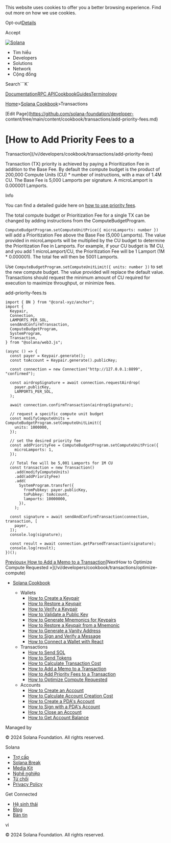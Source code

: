 This website uses cookies to offer you a better browsing experience. Find out
more on how we use cookies.

Opt-out[Details](/vi/privacy-policy#collection-of-information)

Accept

[![Solana](/_next/static/media/logotype-dark.f79d530d.svg)](/vi)

  * Tìm hiểu
  * Developers
  * Solutions
  * Network
  * Cộng đồng 

Search```K`

[Documentation](/vi/docs)[RPC
API](/vi/docs/rpc)[Cookbook](/vi/developers/cookbook)[Guides](/vi/developers/guides)[Terminology](/vi/docs/terminology)

[Home](/vi)>[Solana Cookbook](/vi/developers/cookbook)>Transactions

[Edit Page](https://github.com/solana-foundation/developer-
content/tree/main/content/cookbook/transactions/add-priority-fees.md)

# [How to Add Priority Fees to a
Transaction](/vi/developers/cookbook/transactions/add-priority-fees)

Transaction (TX) priority is achieved by paying a Prioritization Fee in
addition to the Base Fee. By default the compute budget is the product of
200,000 Compute Units (CU) * number of instructions, with a max of 1.4M CU.
The Base Fee is 5,000 Lamports per signature. A microLamport is 0.000001
Lamports.

Info

You can find a detailed guide here on [how to use priority
fees](/vi/developers/guides/advanced/how-to-use-priority-fees).

The total compute budget or Prioritization Fee for a single TX can be changed
by adding instructions from the ComputeBudgetProgram.

`ComputeBudgetProgram.setComputeUnitPrice({ microLamports: number })` will add
a Prioritization Fee above the Base Fee (5,000 Lamports). The value provided
in microLamports will be multiplied by the CU budget to determine the
Prioritization Fee in Lamports. For example, if your CU budget is 1M CU, and
you add 1 microLamport/CU, the Prioritization Fee will be 1 Lamport (1M *
0.000001). The total fee will then be 5001 Lamports.

Use `ComputeBudgetProgram.setComputeUnitLimit({ units: number })` to set the
new compute budget. The value provided will replace the default value.
Transactions should request the minimum amount of CU required for execution to
maximize throughput, or minimize fees.

add-priority-fees.ts

    
    
    import { BN } from "@coral-xyz/anchor";
    import {
      Keypair,
      Connection,
      LAMPORTS_PER_SOL,
      sendAndConfirmTransaction,
      ComputeBudgetProgram,
      SystemProgram,
      Transaction,
    } from "@solana/web3.js";
     
    (async () => {
      const payer = Keypair.generate();
      const toAccount = Keypair.generate().publicKey;
     
      const connection = new Connection("http://127.0.0.1:8899", "confirmed");
     
      const airdropSignature = await connection.requestAirdrop(
        payer.publicKey,
        LAMPORTS_PER_SOL,
      );
     
      await connection.confirmTransaction(airdropSignature);
     
      // request a specific compute unit budget
      const modifyComputeUnits = ComputeBudgetProgram.setComputeUnitLimit({
        units: 1000000,
      });
     
      // set the desired priority fee
      const addPriorityFee = ComputeBudgetProgram.setComputeUnitPrice({
        microLamports: 1,
      });
     
      // Total fee will be 5,001 Lamports for 1M CU
      const transaction = new Transaction()
        .add(modifyComputeUnits)
        .add(addPriorityFee)
        .add(
          SystemProgram.transfer({
            fromPubkey: payer.publicKey,
            toPubkey: toAccount,
            lamports: 10000000,
          }),
        );
     
      const signature = await sendAndConfirmTransaction(connection, transaction, [
        payer,
      ]);
      console.log(signature);
     
      const result = await connection.getParsedTransaction(signature);
      console.log(result);
    })();

[Previous« How to Add a Memo to a
Transaction](/vi/developers/cookbook/transactions/add-memo)[NextHow to
Optimize Compute Requested »](/vi/developers/cookbook/transactions/optimize-
compute)

  * [Solana Cookbook](/vi/developers/cookbook)

    * Wallets
      * [How to Create a Keypair](/vi/developers/cookbook/wallets/create-keypair)
      * [How to Restore a Keypair](/vi/developers/cookbook/wallets/restore-keypair)
      * [How to Verify a Keypair](/vi/developers/cookbook/wallets/verify-keypair)
      * [How to Validate a Public Key](/vi/developers/cookbook/wallets/check-publickey)
      * [How to Generate Mnemonics for Keypairs](/vi/developers/cookbook/wallets/generate-mnemonic)
      * [How to Restore a Keypair from a Mnemonic](/vi/developers/cookbook/wallets/restore-from-mnemonic)
      * [How to Generate a Vanity Address](/vi/developers/cookbook/wallets/generate-vanity-address)
      * [How to Sign and Verify a Message](/vi/developers/cookbook/wallets/sign-message)
      * [How to Connect a Wallet with React](/vi/developers/cookbook/wallets/connect-wallet-react)
    * Transactions
      * [How to Send SOL](/vi/developers/cookbook/transactions/send-sol)
      * [How to Send Tokens](/vi/developers/cookbook/transactions/send-tokens)
      * [How to Calculate Transaction Cost](/vi/developers/cookbook/transactions/calculate-cost)
      * [How to Add a Memo to a Transaction](/vi/developers/cookbook/transactions/add-memo)
      * [How to Add Priority Fees to a Transaction](/vi/developers/cookbook/transactions/add-priority-fees)
      * [How to Optimize Compute Requested](/vi/developers/cookbook/transactions/optimize-compute)
    * Accounts
      * [How to Create an Account](/vi/developers/cookbook/accounts/create-account)
      * [How to Calculate Account Creation Cost](/vi/developers/cookbook/accounts/calculate-rent)
      * [How to Create a PDA's Account](/vi/developers/cookbook/accounts/create-pda-account)
      * [How to Sign with a PDA's Account](/vi/developers/cookbook/accounts/sign-with-pda)
      * [How to Close an Account](/vi/developers/cookbook/accounts/close-account)
      * [How to Get Account Balance](/vi/developers/cookbook/accounts/get-account-balance)

Managed by

[](/vi)

[](/youtube)[](/twitter)[](/discord)[](/reddit)[](/github)[](/telegram)

© 2024 Solana Foundation. All rights reserved.

Solana

  * [Trợ cấp](https://solana.org/grants)
  * [Solana Break](https://break.solana.com/)
  * [Media Kit](/vi/branding)
  * [Nghề nghiệp ](https://jobs.solana.com/)
  * [Từ chối](/vi/tos)
  * [Privacy Policy](/vi/privacy-policy)

Get Connected

  * [Hệ sinh thái](/vi/ecosystem)
  * [Blog](/vi/news)
  * [Bản tin](/vi/newsletter)

vi

© 2024 Solana Foundation. All rights reserved.

